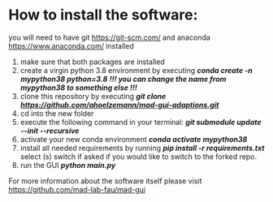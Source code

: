 # How to install the software:

you will need to have git https://git-scm.com/ and anaconda https://www.anaconda.com/ installed
1. make sure that both packages are installed
2. create a virgin python 3.8 environment by executing **_conda create -n mypython38 python=3.8_**  **_!!! you can change the name from mypython38 to something else !!!_**
3. clone this repository by executing **_git clone https://github.com/ahoelzemann/mad-gui-adaptions.git_**
4. cd into the new folder
5. execute the following command in your terminal: **_git submodule update --init --recursive_**
6. activate your new conda environment **_conda activate mypython38_**
7. install all needed requirements by running  **_pip install -r requirements.txt_** select (s) switch if asked if you would like to switch to the forked repo.
8. run the GUI **_python main.py_**


For more information about the software itself please visit https://github.com/mad-lab-fau/mad-gui
